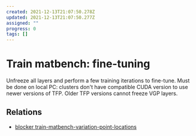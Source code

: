 ```yaml
---
created: 2021-12-13T21:07:50.278Z
updated: 2021-12-13T21:07:50.277Z
assigned: ""
progress: 0
tags: []
---
```


# Train matbench: fine-tuning

Unfreeze all layers and perform a few training iterations to fine-tune.
Must be done on local PC: clusters don't have compatible CUDA version to use newer versions of TFP. Older TFP versions cannot freeze VGP layers.

## Relations

- [blocker train-matbench-variation-point-locations](train-matbench-variation-point-locations.md)
